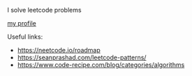 I solve leetcode problems

[my profile](https://leetcode.com/anuritto/)

Useful links: 
- https://neetcode.io/roadmap
- https://seanprashad.com/leetcode-patterns/
- https://www.code-recipe.com/blog/categories/algorithms
